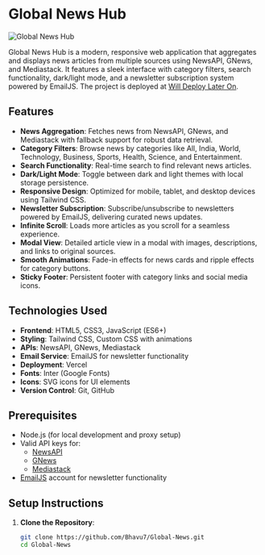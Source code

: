 # Global News Hub

![Global News Hub](Screenshot_Light.jpg)

Global News Hub is a modern, responsive web application that aggregates and displays news articles from multiple sources using NewsAPI, GNews, and Mediastack. It features a sleek interface with category filters, search functionality, dark/light mode, and a newsletter subscription system powered by EmailJS. The project is deployed at [Will Deploy Later On](https://global-news-three.vercel.app/).

## Features

- **News Aggregation**: Fetches news from NewsAPI, GNews, and Mediastack with fallback support for robust data retrieval.
- **Category Filters**: Browse news by categories like All, India, World, Technology, Business, Sports, Health, Science, and Entertainment.
- **Search Functionality**: Real-time search to find relevant news articles.
- **Dark/Light Mode**: Toggle between dark and light themes with local storage persistence.
- **Responsive Design**: Optimized for mobile, tablet, and desktop devices using Tailwind CSS.
- **Newsletter Subscription**: Subscribe/unsubscribe to newsletters powered by EmailJS, delivering curated news updates.
- **Infinite Scroll**: Loads more articles as you scroll for a seamless experience.
- **Modal View**: Detailed article view in a modal with images, descriptions, and links to original sources.
- **Smooth Animations**: Fade-in effects for news cards and ripple effects for category buttons.
- **Sticky Footer**: Persistent footer with category links and social media icons.

## Technologies Used

- **Frontend**: HTML5, CSS3, JavaScript (ES6+)
- **Styling**: Tailwind CSS, Custom CSS with animations
- **APIs**: NewsAPI, GNews, Mediastack
- **Email Service**: EmailJS for newsletter functionality
- **Deployment**: Vercel
- **Fonts**: Inter (Google Fonts)
- **Icons**: SVG icons for UI elements
- **Version Control**: Git, GitHub

## Prerequisites

- Node.js (for local development and proxy setup)
- Valid API keys for:
  - [NewsAPI](https://newsapi.org/)
  - [GNews](https://gnews.io/)
  - [Mediastack](https://mediastack.com/)
- [EmailJS](https://www.emailjs.com/) account for newsletter functionality

## Setup Instructions

1. **Clone the Repository**:
   ```bash
   git clone https://github.com/Bhavu7/Global-News.git
   cd Global-News
